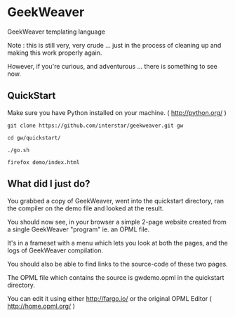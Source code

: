 GeekWeaver
==========

GeekWeaver templating language

Note : this is still very, very crude ... just in the process of cleaning up and making this work properly again.

However, if you're curious, and adventurous ... there is something to see now.

QuickStart 
----------
Make sure you have Python installed on your machine. ( http://python.org/ )


    git clone https://github.com/interstar/geekweaver.git gw
    
    cd gw/quickstart/
    
    ./go.sh
    
    firefox demo/index.html
    

What did I just do?
-------------------
You grabbed a copy of GeekWeaver, went into the quickstart directory, ran the compiler on the demo file and looked at 
the result.

You should now see, in your browser a simple 2-page website created from a single GeekWeaver "program" ie. an OPML file.

It's in a frameset with a menu which lets you look at both the pages, and the logs of GeekWeaver compilation. 

You should also be able to find links to the source-code of these two pages.

The OPML file which contains the source is gwdemo.opml in the quickstart directory.

You can edit it using either http://fargo.io/ or the original OPML Editor ( http://home.opml.org/ )


